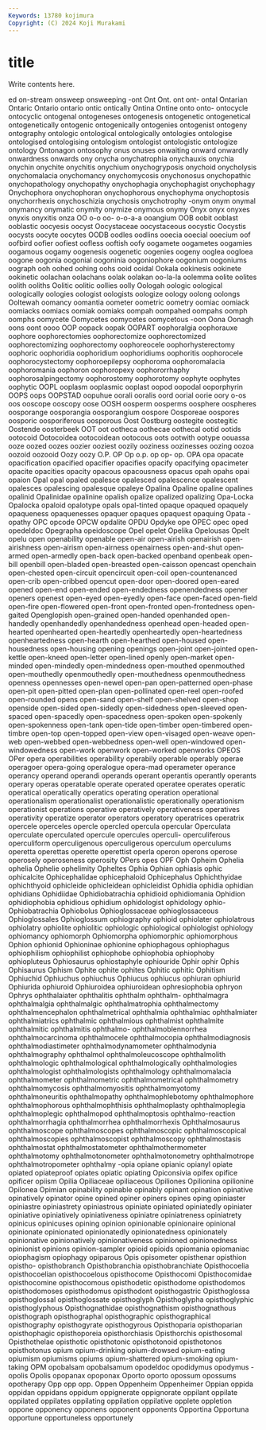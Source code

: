 ```yaml
---
Keywords: 13780 kojimura
Copyright: (C) 2024 Koji Murakami
---
```


# title

Write contents here.



ed on-stream onsweep onsweeping -ont Ont Ont. ont ont-
ontal Ontarian Ontaric Ontario ontario ontic ontically Ontina Ontine onto
onto- ontocycle ontocyclic ontogenal ontogeneses ontogenesis ontogenetic ontogenetical ontogenetically ontogenic
ontogenically ontogenies ontogenist ontogeny ontography ontologic ontological ontologically ontologies ontologise
ontologised ontologising ontologism ontologist ontologistic ontologize ontology Ontonagon ontosophy onus
onuses onwaiting onward onwardly onwardness onwards ony onycha onychatrophia onychauxis
onychia onychin onychite onychitis onychium onychogryposis onychoid onycholysis onychomalacia onychomancy
onychomycosis onychonosus onychopathic onychopathology onychopathy onychophagia onychophagist onychophagy Onychophora onychophoran
onychophorous onychophyma onychoptosis onychorrhexis onychoschizia onychosis onychotrophy -onym onym onymal
onymancy onymatic onymity onymize onymous onymy Onyx onyx onyxes onyxis
onyxitis onza OO o-o oo- o-o-a-a ooangium OOB oobit ooblast
ooblastic oocyesis oocyst Oocystaceae oocystaceous oocystic Oocystis oocysts oocyte oocytes
OODB oodles oodlins ooecia ooecial ooecium oof oofbird oofier oofiest
oofless ooftish oofy oogamete oogametes oogamies oogamous oogamy oogenesis oogenetic
oogenies oogeny ooglea oogloea oogone oogonia oogonial oogoninia oogoniophore oogonium
oogoniums oograph ooh oohed oohing oohs ooid ooidal Ookala ookinesis
ookinete ookinetic oolachan oolachans oolak oolakan oo-la-la oolemma oolite oolites
oolith ooliths Oolitic oolitic oollies oolly Oologah oologic oological oologically
oologies oologist oologists oologize oology oolong oolongs Ooltewah oomancy oomantia
oometer oometric oometry oomiac oomiack oomiacks oomiacs oomiak oomiaks oompah
oompahed oompahs oomph oomphs oomycete Oomycetes oomycetes oomycetous -oon Oona
Oonagh oons oont oooo OOP oopack oopak OOPART oophoralgia oophorauxe
oophore oophorectomies oophorectomize oophorectomized oophorectomizing oophorectomy oophoreocele oophorhysterectomy oophoric oophoridia
oophoridium oophoridiums oophoritis oophorocele oophorocystectomy oophoroepilepsy oophoroma oophoromalacia oophoromania oophoron
oophoropexy oophororrhaphy oophorosalpingectomy oophorostomy oophorotomy oophyte oophytes oophytic OOPL ooplasm
ooplasmic ooplast oopod oopodal ooporphyrin OOPS oops OOPSTAD oopuhue oorali
ooralis oord oorial oorie oory o-os oos ooscope ooscopy oose
OOSH oosperm oosperms oosphere oospheres oosporange oosporangia oosporangium oospore Oosporeae
oospores oosporic oosporiferous oosporous Oost Oostburg oostegite oostegitic Oostende oosterbeek
OOT oot ootheca oothecae oothecal ootid ootids ootocoid Ootocoidea ootocoidean
ootocous oots ootwith ootype oouassa ooze oozed oozes oozier ooziest
oozily ooziness oozinesses oozing oozoa oozoid oozooid Oozy oozy O.P.
OP Op o.p. op op- op. OPA opa opacate opacification
opacified opacifier opacifies opacify opacifying opacimeter opacite opacities opacity opacous
opacousness opacus opah opahs opai opaion Opal opal opaled opalesce
opalesced opalescence opalescent opalesces opalescing opalesque opaleye Opalina Opaline opaline
opalines opalinid Opalinidae opalinine opalish opalize opalized opalizing Opa-Locka Opalocka
opaloid opalotype opals opal-tinted opaque opaqued opaquely opaqueness opaquenesses opaquer
opaques opaquest opaquing Opata -opathy OPC opcode OPCW opdalite OPDU
Opdyke ope OPEC opec oped opedeldoc Opegrapha opeidoscope Opel opelet
Opelika Opelousas Opelt opelu open openability openable open-air open-airish openairish
open-airishness open-airism open-airness openairness open-and-shut open-armed open-armedly open-back open-backed openband
openbeak open-bill openbill open-bladed open-breasted open-caisson opencast openchain open-chested open-circuit
opencircuit open-coil open-countenanced open-crib open-cribbed opencut open-door open-doored open-eared opened
open-end open-ended open-endedness openendedness opener openers openest open-eyed open-eyedly open-face
open-faced open-field open-fire open-flowered open-front open-fronted open-frontedness open-gaited Openglopish open-grained
open-handed openhanded open-handedly openhandedly openhandedness openhead open-headed open-hearted openhearted open-heartedly
openheartedly open-heartedness openheartedness open-hearth open-hearthed open-housed open-housedness open-housing opening openings
open-joint open-jointed open-kettle open-kneed open-letter open-lined openly open-market open-minded open-mindedly
open-mindedness open-mouthed openmouthed open-mouthedly openmouthedly open-mouthedness openmouthedness openness opennesses open-newel
open-pan open-patterned open-phase open-pit open-pitted open-plan open-pollinated open-reel open-roofed open-rounded
opens open-sand open-shelf open-shelved open-shop openside open-sided open-sidedly open-sidedness open-sleeved
open-spaced open-spacedly open-spacedness open-spoken open-spokenly open-spokenness open-tank open-tide open-timber open-timbered
open-timbre open-top open-topped open-view open-visaged open-weave open-web open-webbed open-webbedness open-well
open-windowed open-windowedness open-work openwork open-worked openworks OPEOS OPer opera operabilities
operability operabily operable operably operae operagoer opera-going operalogue opera-mad operameter
operance operancy operand operandi operands operant operantis operantly operants operary
operas operatable operate operated operatee operates operatic operatical operatically operatics
operating operation operational operationalism operationalist operationalistic operationally operationism operationist operations
operative operatively operativeness operatives operativity operatize operator operators operatory operatrices
operatrix opercele operceles opercle opercled opercula opercular Operculata operculate operculated
opercule opercules operculi- operculiferous operculiform operculigenous operculigerous operculum operculums operetta
operettas operette operettist operla operon operons operose operosely operoseness operosity
OPers opes OPF Oph Opheim Ophelia ophelia Ophelie ophelimity Opheltes
Ophia Ophian ophiasis ophic ophicalcite Ophicephalidae ophicephaloid Ophicephalus Ophichthyidae ophichthyoid
ophicleide ophicleidean ophicleidist Ophidia ophidia ophidian ophidians Ophidiidae Ophidiobatrachia ophidioid
ophidiomania Ophidion ophidiophobia ophidious ophidium ophidologist ophidology ophio- Ophiobatrachia Ophiobolus
Ophioglossaceae ophioglossaceous Ophioglossales Ophioglossum ophiography ophioid ophiolater ophiolatrous ophiolatry ophiolite
ophiolitic ophiologic ophiological ophiologist ophiology ophiomancy ophiomorph Ophiomorpha ophiomorphic ophiomorphous
Ophion ophionid Ophioninae ophionine ophiophagous ophiophagus ophiophilism ophiophilist ophiophobe ophiophobia
ophiophoby ophiopluteus Ophiosaurus ophiostaphyle ophiouride Ophir ophir Ophis Ophisaurus Ophism
Ophite ophite ophites Ophitic ophitic Ophitism Ophiuchid Ophiuchus ophiuchus Ophiucus
ophiucus ophiuran ophiurid Ophiurida ophiuroid Ophiuroidea ophiuroidean ophresiophobia ophryon Ophrys
ophthalaiater ophthalitis ophthalm ophthalm- ophthalmagra ophthalmalgia ophthalmalgic ophthalmatrophia ophthalmectomy ophthalmencephalon
ophthalmetrical ophthalmia ophthalmiac ophthalmiater ophthalmiatrics ophthalmic ophthalmious ophthalmist ophthalmite ophthalmitic
ophthalmitis ophthalmo- ophthalmoblennorrhea ophthalmocarcinoma ophthalmocele ophthalmocopia ophthalmodiagnosis ophthalmodiastimeter ophthalmodynamometer ophthalmodynia
ophthalmography ophthalmol ophthalmoleucoscope ophthalmolith ophthalmologic ophthalmological ophthalmologically ophthalmologies ophthalmologist ophthalmologists
ophthalmology ophthalmomalacia ophthalmometer ophthalmometric ophthalmometrical ophthalmometry ophthalmomycosis ophthalmomyositis ophthalmomyotomy ophthalmoneuritis
ophthalmopathy ophthalmophlebotomy ophthalmophore ophthalmophorous ophthalmophthisis ophthalmoplasty ophthalmoplegia ophthalmoplegic ophthalmopod ophthalmoptosis
ophthalmo-reaction ophthalmorrhagia ophthalmorrhea ophthalmorrhexis Ophthalmosaurus ophthalmoscope ophthalmoscopes ophthalmoscopic ophthalmoscopical ophthalmoscopies
ophthalmoscopist ophthalmoscopy ophthalmostasis ophthalmostat ophthalmostatometer ophthalmothermometer ophthalmotomy ophthalmotonometer ophthalmotonometry ophthalmotrope
ophthalmotropometer ophthalmy -opia opiane opianic opianyl opiate opiated opiateproof opiates
opiatic opiating Opiconsivia opifex opifice opificer opiism Opilia Opiliaceae opiliaceous
Opiliones Opilionina opilionine Opilonea Opimian opinability opinable opinably opinant opination
opinative opinatively opinator opine opined opiner opiners opines oping opiniaster
opiniastre opiniastrety opiniastrous opiniate opiniated opiniatedly opiniater opiniative opiniatively opiniativeness
opiniatre opiniatreness opiniatrety opinicus opinicuses opining opinion opinionable opinionaire opinional
opinionate opinionated opinionatedly opinionatedness opinionately opinionative opinionatively opinionativeness opinioned opinionedness
opinionist opinions opinion-sampler opioid opioids opiomania opiomaniac opiophagism opiophagy opiparous
Opis opisometer opisthenar opisthion opistho- opisthobranch Opisthobranchia opisthobranchiate Opisthocoelia opisthocoelian
opisthocoelous opisthocome Opisthocomi Opisthocomidae opisthocomine opisthocomous opisthodetic opisthodome opisthodomos opisthodomoses
opisthodomus opisthodont opisthogastric Opisthoglossa opisthoglossal opisthoglossate opisthoglyph Opisthoglypha opisthoglyphic opisthoglyphous
Opisthognathidae opisthognathism opisthognathous opisthograph opisthographal opisthographic opisthographical opisthography opisthogyrate opisthogyrous
Opisthoparia opisthoparian opisthophagic opisthoporeia opisthorchiasis Opisthorchis opisthosomal Opisthothelae opisthotic opisthotonic
opisthotonoid opisthotonos opisthotonus opium opium-drinking opium-drowsed opium-eating opiumism opiumisms opiums
opium-shattered opium-smoking opium-taking OPM opobalsam opobalsamum opodeldoc opodidymus opodymus -opolis
Opolis opopanax opoponax Oporto oporto opossum opossums opotherapy Opp opp
opp. Oppen Oppenheim Oppenheimer Oppian oppida oppidan oppidans oppidum oppignerate
oppignorate oppilant oppilate oppilated oppilates oppilating oppilation oppilative opplete oppletion
oppone opponency opponens opponent opponents Opportina Opportuna opportune opportuneless opportunely
